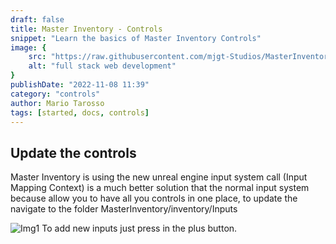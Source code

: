 ```yaml
---
draft: false
title: Master Inventory - Controls
snippet: "Learn the basics of Master Inventory Controls"
image: {
    src: "https://raw.githubusercontent.com/mjgt-Studios/MasterInventoryDocs/main/imgs/PostImgs/Controls.png",
    alt: "full stack web development"
}
publishDate: "2022-11-08 11:39"
category: "controls"
author: Mario Tarosso
tags: [started, docs, controls]
---
```


## Update the controls

Master Inventory is using the new unreal engine input system call (Input Mapping Context) is a much better solution that the normal input system because allow you to have all you controls in one place, to update the navigate to the folder MasterInventory/inventory/Inputs

![Img1](https://raw.githubusercontent.com/mjgt-Studios/MasterInventoryDocs/main/imgs/Controlls/img1.png)
To add new inputs just press in the plus button.

